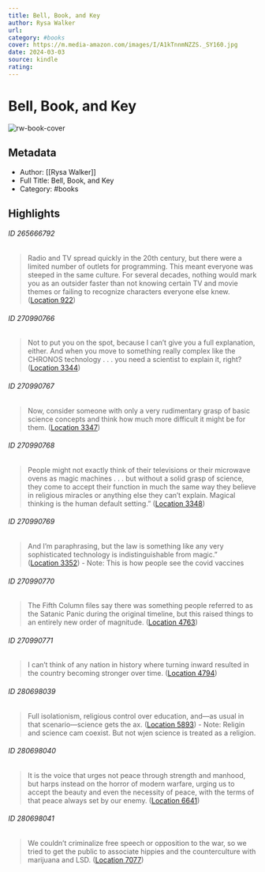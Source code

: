 ```yaml
---
title: Bell, Book, and Key
author: Rysa Walker
url: 
category: #books
cover: https://m.media-amazon.com/images/I/A1kTnnmNZZS._SY160.jpg
date: 2024-03-03
source: kindle
rating:
---
```

# Bell, Book, and Key

![rw-book-cover](https://m.media-amazon.com/images/I/A1kTnnmNZZS._SY160.jpg)

## Metadata
- Author: [[Rysa Walker]]
- Full Title: Bell, Book, and Key
- Category: #books

## Highlights
###### ID 265666792
> Radio and TV spread quickly in the 20th century, but there were a limited number of outlets for programming. This meant everyone was steeped in the same culture. For several decades, nothing would mark you as an outsider faster than not knowing certain TV and movie themes or failing to recognize characters everyone else knew. ([Location 922](https://readwise.io/to_kindle?action=open&asin=B08TM9PNFT&location=922))
    
###### ID 270990766
> Not to put you on the spot, because I can’t give you a full explanation, either. And when you move to something really complex like the CHRONOS technology . . . you need a scientist to explain it, right? ([Location 3344](https://readwise.io/to_kindle?action=open&asin=B08TM9PNFT&location=3344))
    
###### ID 270990767
> Now, consider someone with only a very rudimentary grasp of basic science concepts and think how much more difficult it might be for them. ([Location 3347](https://readwise.io/to_kindle?action=open&asin=B08TM9PNFT&location=3347))
    
###### ID 270990768
> People might not exactly think of their televisions or their microwave ovens as magic machines . . . but without a solid grasp of science, they come to accept their function in much the same way they believe in religious miracles or anything else they can’t explain. Magical thinking is the human default setting.” ([Location 3348](https://readwise.io/to_kindle?action=open&asin=B08TM9PNFT&location=3348))
    
###### ID 270990769
> And I’m paraphrasing, but the law is something like any very sophisticated technology is indistinguishable from magic.” ([Location 3352](https://readwise.io/to_kindle?action=open&asin=B08TM9PNFT&location=3352))
    - Note: This is how people see the covid vaccines
    
###### ID 270990770
> The Fifth Column files say there was something people referred to as the Satanic Panic during the original timeline, but this raised things to an entirely new order of magnitude. ([Location 4763](https://readwise.io/to_kindle?action=open&asin=B08TM9PNFT&location=4763))
    
###### ID 270990771
> I can’t think of any nation in history where turning inward resulted in the country becoming stronger over time. ([Location 4794](https://readwise.io/to_kindle?action=open&asin=B08TM9PNFT&location=4794))
    
###### ID 280698039
> Full isolationism, religious control over education, and—as usual in that scenario—science gets the ax. ([Location 5893](https://readwise.io/to_kindle?action=open&asin=B08TM9PNFT&location=5893))
    - Note: Religin and science cam coexist. But not wjen science is treated as a religion.
    
###### ID 280698040
> It is the voice that urges not peace through strength and manhood, but harps instead on the horror of modern warfare, urging us to accept the beauty and even the necessity of peace, with the terms of that peace always set by our enemy. ([Location 6641](https://readwise.io/to_kindle?action=open&asin=B08TM9PNFT&location=6641))
    
###### ID 280698041
> We couldn’t criminalize free speech or opposition to the war, so we tried to get the public to associate hippies and the counterculture with marijuana and LSD. ([Location 7077](https://readwise.io/to_kindle?action=open&asin=B08TM9PNFT&location=7077))
    

